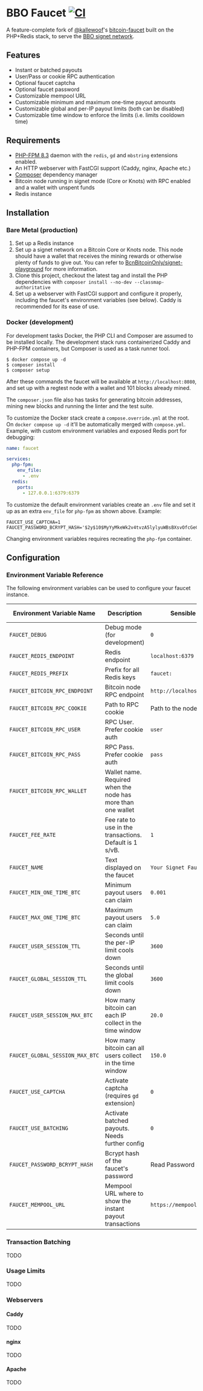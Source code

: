 # BBO Faucet [![CI](https://github.com/BcnBitcoinOnly/bbo-faucet/actions/workflows/ci.yml/badge.svg)](https://github.com/BcnBitcoinOnly/bbo-faucet/actions/workflows/ci.yml)

A feature-complete fork of [@kallewoof]'s [bitcoin-faucet] built on the PHP+Redis stack, to serve the [BBO signet network].

## Features

* Instant or batched payouts
* User/Pass or cookie RPC authentication
* Optional faucet captcha
* Optional faucet password
* Customizable mempool URL
* Customizable minimum and maximum one-time payout amounts
* Customizable global and per-IP payout limits (both can be disabled)
* Customizable time window to enforce the limits (i.e. limits cooldown time)

## Requirements

* [PHP-FPM 8.3] daemon with the `redis`, `gd` and `mbstring` extensions enabled.
* An HTTP webserver with FastCGI support (Caddy, nginx, Apache etc.)
* [Composer] dependency manager
* Bitcoin node running in signet mode (Core or Knots) with RPC enabled and a wallet with unspent funds
* Redis instance

## Installation

### Bare Metal (production)

1. Set up a Redis instance
2. Set up a signet network on a Bitcoin Core or Knots node. This node should have a wallet that receives the mining rewards or otherwise plenty of funds to give out. You can refer to [BcnBitcoinOnly/signet-playground](https://github.com/BcnBitcoinOnly/signet-playground) for more information.
3. Clone this project, checkout the latest tag and install the PHP dependencies with `composer install --no-dev --classmap-authoritative`
4. Set up a webserver with FastCGI support and configure it properly, including the faucet's environment variables (see below). Caddy is recommended for its ease of use.

### Docker (development)

For development tasks Docker, the PHP CLI and Composer are assumed to be installed locally.
The development stack runs containerized Caddy and PHP-FPM containers, but Composer is used as a task runner tool.

```shell
$ docker compose up -d
$ composer install
$ composer setup
```

After these commands the faucet will be available at `http://localhost:8080`, and set up with a regtest node with a wallet and 101 blocks already mined.

The `composer.json` file also has tasks for generating bitcoin addresses, mining new blocks and running the linter and the test suite.

To customize the Docker stack create a `compose.override.yml` at the root. On `docker compose up -d` it'll be automatically merged with `compose.yml`.
Example, with custom environment variables and exposed Redis port for debugging:

```yaml
name: faucet

services:
  php-fpm:
    env_file:
      - .env
  redis:
    ports:
      - 127.0.0.1:6379:6379
```

To customize the default environment variables create an `.env` file and set it up as an extra `env_file` for `php-fpm` as shown above.
Example:

```
FAUCET_USE_CAPTCHA=1
FAUCET_PASSWORD_BCRYPT_HASH='$2y$10$MyYyMkeWk2v4tvzA5lylyuWBsBXsvOfcGeCG61C9mVOdXDx1/BnyO'
```

Changing environment variables requires recreating the `php-fpm` container.

## Configuration

### Environment Variable Reference

The following environment variables can be used to configure your faucet instance.

| Environment Variable Name       | Description                                                  | Sensible Value                | Mandatory Value? |
|---------------------------------|--------------------------------------------------------------|-------------------------------|------------------|
| `FAUCET_DEBUG`                  | Debug mode (for development)                                 | `0`                           | Yes              |
| `FAUCET_REDIS_ENDPOINT`         | Redis endpoint                                               | `localhost:6379`              | Yes              |
| `FAUCET_REDIS_PREFIX`           | Prefix for all Redis keys                                    | `faucet:`                     | Yes              |
| `FAUCET_BITCOIN_RPC_ENDPOINT`   | Bitcoin node RPC endpoint                                    | `http://localhost:38332`      | Yes              |
| `FAUCET_BITCOIN_RPC_COOKIE`     | Path to RPC cookie                                           | Path to the node's cookiefile | No               |
| `FAUCET_BITCOIN_RPC_USER`       | RPC User. Prefer cookie auth                                 | `user`                        | No               |
| `FAUCET_BITCOIN_RPC_PASS`       | RPC Pass. Prefer cookie auth                                 | `pass`                        | No               |
| `FAUCET_BITCOIN_RPC_WALLET`     | Wallet name. Required when the node has more than one wallet |                               | No               |
| `FAUCET_FEE_RATE`               | Fee rate to use in the transactions. Default is 1 s/vB.      | `1`                           | No               |
| `FAUCET_NAME`                   | Text displayed on the faucet                                 | `Your Signet Faucet`          | Yes              |
| `FAUCET_MIN_ONE_TIME_BTC`       | Minimum payout users can claim                               | `0.001`                       | Yes              |
| `FAUCET_MAX_ONE_TIME_BTC`       | Maximum payout users can claim                               | `5.0`                         | Yes              |
| `FAUCET_USER_SESSION_TTL`       | Seconds until the per-IP limit cools down                    | `3600`                        | Yes              |
| `FAUCET_GLOBAL_SESSION_TTL`     | Seconds until the global limit cools down                    | `3600`                        | Yes              |
| `FAUCET_USER_SESSION_MAX_BTC`   | How many bitcoin can each IP collect in the time window      | `20.0`                        | No               |
| `FAUCET_GLOBAL_SESSION_MAX_BTC` | How many bitcoin can all users collect in the time window    | `150.0`                       | No               |
| `FAUCET_USE_CAPTCHA`            | Activate captcha (requires `gd` extension)                   | `0`                           | Yes              |
| `FAUCET_USE_BATCHING`           | Activate batched payouts. Needs further config               | `0`                           | Yes              |
| `FAUCET_PASSWORD_BCRYPT_HASH`   | Bcrypt hash of the faucet's password                         | Read Password section         | No               |
| `FAUCET_MEMPOOL_URL`            | Mempool URL where to show the instant payout transactions    | `https://mempool.example.com` | No               |

### Transaction Batching

TODO

### Usage Limits

TODO

### Webservers

#### Caddy

TODO

#### nginx

TODO

#### Apache

TODO

[@kallewoof]: https://github.com/kallewoof
[bitcoin-faucet]: https://github.com/kallewoof/bitcoin-faucet
[BBO signet network]: https://faucet.bitcoinbarcelona.xyz/
[PHP-FPM 8.3]: https://launchpad.net/~ondrej/+archive/ubuntu/php
[Composer]: https://getcomposer.org/
